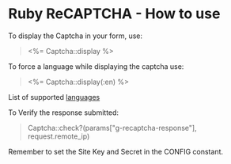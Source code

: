# Ruby ReCAPTCHA - How to use

To display the Captcha in your form, use:
> <%= Captcha::display %>

To force a language while displaying the captcha use:
> <%= Captcha::display(:en) %>

List of supported [languages]

To Verify the response submitted:
> Captcha::check?(params["g-recaptcha-response"], request.remote_ip)
  
Remember to set the Site Key and Secret in the CONFIG constant.



[languages]:https://developers.google.com/recaptcha/docs/language
